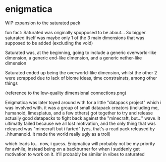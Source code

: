 # enigmatica
 WIP expansion to the saturated pack


fun fact: Saturated was originally spupposed to be about... 3x bigger. saturated itself was maybe only 1 of the 3 main dimensions that was supposed to be added (excluding the void)

Saturated was, at the beginning, going to include a generic overworld-like dimension, a generic end-like dimension, and a generic nether-like dimension

Saturated ended up being the overworld-like dimension, whilst the other 2 were scrapped due to lack of biome ideas, time constrainsts, among other things

(reference to the low-quality dimensional connections.png)

Enigmatica was later toyed around with for a little "datapack project" which i was involved with. it was a group of small datapack creators (including me, humanoid, limesplatus, and a few others) got together to try and release actually good datapacks to fight back against the "minecraft, but..." wave. it ultimatly failed because we all lost motivation, and the only thing that was released was "minecraft but i farted" (yes, that's a read pack released by _hhumanoid. it made the world really ugly as a troll)

which leads to... now, i guess. Enigmatica will probably not be my priority for awhile, instead being on a backburner for when i suddenly get motivation to work on it. it'll probably be similar in vibes to saturated